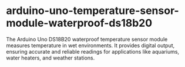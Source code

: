 # arduino-uno-temperature-sensor-module-waterproof-ds18b20
The Arduino Uno DS18B20 waterproof temperature sensor module measures temperature in wet environments. It provides digital output, ensuring accurate and reliable readings for applications like aquariums, water heaters, and weather stations.
